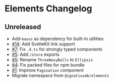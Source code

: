 # Elements Changelog

## Unreleased

- Add `mauss` as dependency for built-in utilities
- [#14](https://github.com/ignatiusmb/svelement/pull/14): Add SvelteKit link support
- [#7](https://github.com/ignatiusmb/svelement/pull/7): Fix `.d.ts` for strongly typed components
- [#5](https://github.com/ignatiusmb/svelement/pull/5): Add `/store` exports
- [#5](https://github.com/ignatiusmb/svelement/pull/5): Rename `ThreeWavyBalls` to `Ellipsis`
- [#4](https://github.com/ignatiusmb/svelement/pull/4): Fix packed files for npm bundle
- [#1](https://github.com/ignatiusmb/svelement/pull/1): Improve `Pagination` component
- Migrate namespace from `@ignatiusmb/elements`
